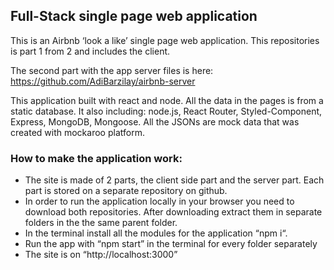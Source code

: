 <h2>Full-Stack single page web application</h2>

This is an Airbnb ‘look a like’ single page web application.
This repositories is part 1 from 2 and includes the client.

The second part with the app server files is here: https://github.com/AdiBarzilay/airbnb-server

This application built with react and node. All the data in the pages is from a static database.
It also including: node.js, React Router, Styled-Component, Express, MongoDB, Mongoose.
All the JSONs are mock data that was created with mockaroo platform.

<h3>How to make the application work:</h3>
<ul>
<li>The site is made of 2 parts, the client side part and the server part. Each part is stored on a separate repository on github.</li>
<li>In order to run the application locally in your browser you need to download both repositories. After downloading extract them in separate folders in the the same parent folder.</li>
<li>In the terminal install all the modules for the application “npm i“. </li>
<li>Run the app with “npm start” in the terminal for every folder separately</li>
<li>The site is on “http://localhost:3000”</li>
</ul>
